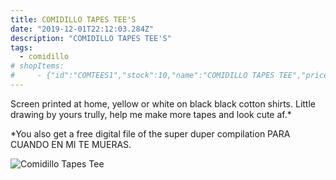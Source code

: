 ```yaml
---
title: COMIDILLO TAPES TEE'S
date: "2019-12-01T22:12:03.284Z"
description: "COMIDILLO TAPES TEE'S"
tags:
  - comidillo
# shopItems:
#     - {"id":"COMTEES1","stock":10,"name":"COMIDILLO TAPES TEE","price":1000,"image":"0015570304_10.jpg"}
---
```


Screen printed at home, yellow or white on black black cotton shirts. Little drawing by yours trully, help me make more tapes and look cute af.\*

\*You also get a free digital file of the super duper compilation PARA CUANDO EN MI TE MUERAS.

![Comidillo Tapes Tee](0015570303_10.jpg)
